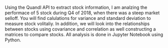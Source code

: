 Using the Quandl API to extract stock information, I am analzing the performace of 5 stock during Q4 of 2018, when there was a steep market selloff. You will find calulations for variance and standard deviation to measure stock volitaliy. In addition, we will look into the relationships between stocks using covariance and correlation as well constructing a matrices to compare stocks. All analysis is done in Jupyter Notebook using Python. 